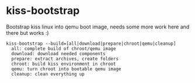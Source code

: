 # kiss-bootstrap
Bootstrap kiss linux into qemu boot image, needs some more work here and there but works :)

```
kiss-bootstrap --build=[all|download|prepare|chroot|qemu|cleanup]
  all: complete build of chroot/qemu image
  download: download needed components
  prepare: extract archives, create folders
  chroot: build kiss environment in chroot
  qemu: turn chroot into bootable qemu image
  cleanup: clean everything up
```
